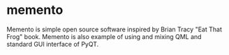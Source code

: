 # memento
Memento is simple open source software inspired by Brian Tracy "Eat That Frog" book. Memento is also example of using and mixing QML and standard GUI interface of PyQT.
